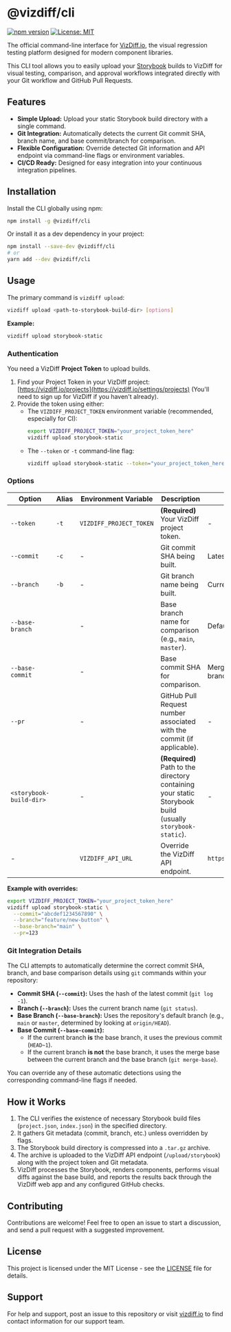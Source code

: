 # @vizdiff/cli

[![npm version](https://img.shields.io/npm/v/@vizdiff/cli.svg)](https://www.npmjs.com/package/@vizdiff/cli)
[![License: MIT](https://img.shields.io/badge/License-MIT-green.svg)](https://opensource.org/licenses/MIT)

The official command-line interface for [VizDiff.io](https://vizdiff.io), the visual regression testing platform designed for modern component libraries.

This CLI tool allows you to easily upload your [Storybook](https://storybook.js.org/) builds to VizDiff for visual testing, comparison, and approval workflows integrated directly with your Git workflow and GitHub Pull Requests.

## Features

- **Simple Upload:** Upload your static Storybook build directory with a single command.
- **Git Integration:** Automatically detects the current Git commit SHA, branch name, and base commit/branch for comparison.
- **Flexible Configuration:** Override detected Git information and API endpoint via command-line flags or environment variables.
- **CI/CD Ready:** Designed for easy integration into your continuous integration pipelines.

## Installation

Install the CLI globally using npm:

```bash
npm install -g @vizdiff/cli
```

Or install it as a dev dependency in your project:

```bash
npm install --save-dev @vizdiff/cli
# or
yarn add --dev @vizdiff/cli
```

## Usage

The primary command is `vizdiff upload`:

```bash
vizdiff upload <path-to-storybook-build-dir> [options]
```

**Example:**

```bash
vizdiff upload storybook-static
```

### Authentication

You need a VizDiff **Project Token** to upload builds.

1.  Find your Project Token in your VizDiff project: [https://vizdiff.io/projects](https://vizdiff.io/settings/projects) (You'll need to sign up for VizDiff if you haven't already).
2.  Provide the token using either:
    - The `VIZDIFF_PROJECT_TOKEN` environment variable (recommended, especially for CI):
      ```bash
      export VIZDIFF_PROJECT_TOKEN="your_project_token_here"
      vizdiff upload storybook-static
      ```
    - The `--token` or `-t` command-line flag:
      ```bash
      vizdiff upload storybook-static --token="your_project_token_here"
      ```

### Options

| Option                  | Alias | Environment Variable    | Description                                                                                               | Default                     |
| ----------------------- | ----- | ----------------------- | --------------------------------------------------------------------------------------------------------- | --------------------------- |
| `--token`               | `-t`  | `VIZDIFF_PROJECT_TOKEN` | **(Required)** Your VizDiff project token.                                                                | -                           |
| `--commit`              | `-c`  | -                       | Git commit SHA being built.                                                                               | Latest commit hash          |
| `--branch`              | `-b`  | -                       | Git branch name being built.                                                                              | Current branch name         |
| `--base-branch`         |       | -                       | Base branch name for comparison (e.g., `main`, `master`).                                                 | Default repo branch         |
| `--base-commit`         |       | -                       | Base commit SHA for comparison.                                                                           | Merge base with base branch |
| `--pr`                  |       | -                       | GitHub Pull Request number associated with the commit (if applicable).                                    | -                           |
| `<storybook-build-dir>` |       | -                       | **(Required)** Path to the directory containing your static Storybook build (usually `storybook-static`). | -                           |
| -                       |       | `VIZDIFF_API_URL`       | Override the VizDiff API endpoint.                                                                        | `https://vizdiff.io/api`    |

**Example with overrides:**

```bash
export VIZDIFF_PROJECT_TOKEN="your_project_token_here"
vizdiff upload storybook-static \
  --commit="abcdef1234567890" \
  --branch="feature/new-button" \
  --base-branch="main" \
  --pr=123
```

### Git Integration Details

The CLI attempts to automatically determine the correct commit SHA, branch, and base comparison details using `git` commands within your repository:

- **Commit SHA (`--commit`):** Uses the hash of the latest commit (`git log -1`).
- **Branch (`--branch`):** Uses the current branch name (`git status`).
- **Base Branch (`--base-branch`):** Uses the repository's default branch (e.g., `main` or `master`, determined by looking at `origin/HEAD`).
- **Base Commit (`--base-commit`):**
  - If the current branch **is** the base branch, it uses the previous commit (`HEAD~1`).
  - If the current branch **is not** the base branch, it uses the merge base between the current branch and the base branch (`git merge-base`).

You can override any of these automatic detections using the corresponding command-line flags if needed.

## How it Works

1.  The CLI verifies the existence of necessary Storybook build files (`project.json`, `index.json`) in the specified directory.
2.  It gathers Git metadata (commit, branch, etc.) unless overridden by flags.
3.  The Storybook build directory is compressed into a `.tar.gz` archive.
4.  The archive is uploaded to the VizDiff API endpoint (`/upload/storybook`) along with the project token and Git metadata.
5.  VizDiff processes the Storybook, renders components, performs visual diffs against the base build, and reports the results back through the VizDiff web app and any configured GitHub checks.

## Contributing

Contributions are welcome! Feel free to open an issue to start a discussion, and send a pull request with a suggested improvement.

## License

This project is licensed under the MIT License - see the [LICENSE](LICENSE) file for details.

## Support

For help and support, post an issue to this repository or visit [vizdiff.io](https://vizdiff.io) to find contact information for our support team.
